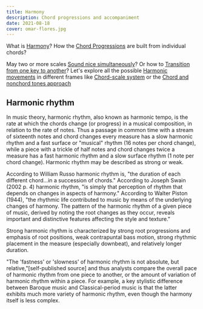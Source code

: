 ```yaml
---
title: Harmony
description: Chord progressions and accompaniment
date: 2021-08-18
cover: omar-flores.jpg
---
```


What is [Harmony](./study/index.md)? How the [Chord Progressions](./progressions/index.md) are built from individual chords? 

May two or more scales [Sound nice simultaneously](./polytonality/index.md)? Or how to [Transition from one key to another](./modulation/index.md)? Let's explore all the possible [Harmonic movements](./movement/index.md) in different frames like [Chord-scale system](./chord-scale/index.md) or the [Chord and nonchord tones approach](./non-chord/index.md)

## Harmonic rhythm

In music theory, harmonic rhythm, also known as harmonic tempo, is the rate at which the chords change (or progress) in a musical composition, in relation to the rate of notes. Thus a passage in common time with a stream of sixteenth notes and chord changes every measure has a slow harmonic rhythm and a fast surface or "musical" rhythm (16 notes per chord change), while a piece with a trickle of half notes and chord changes twice a measure has a fast harmonic rhythm and a slow surface rhythm (1 note per chord change). Harmonic rhythm may be described as strong or weak.

According to William Russo harmonic rhythm is, "the duration of each different chord...in a succession of chords." According to Joseph Swain (2002 p. 4) harmonic rhythm, "is simply that perception of rhythm that depends on changes in aspects of harmony." According to Walter Piston (1944), "the rhythmic life contributed to music by means of the underlying changes of harmony. The pattern of the harmonic rhythm of a given piece of music, derived by noting the root changes as they occur, reveals important and distinctive features affecting the style and texture."

Strong harmonic rhythm is characterized by strong root progressions and emphasis of root positions, weak contrapuntal bass motion, strong rhythmic placement in the measure (especially downbeat), and relatively longer duration.

"The 'fastness' or 'slowness' of harmonic rhythm is not absolute, but relative,"[self-published source] and thus analysts compare the overall pace of harmonic rhythm from one piece to another, or the amount of variation of harmonic rhythm within a piece. For example, a key stylistic difference between Baroque music and Classical-period music is that the latter exhibits much more variety of harmonic rhythm, even though the harmony itself is less complex.

